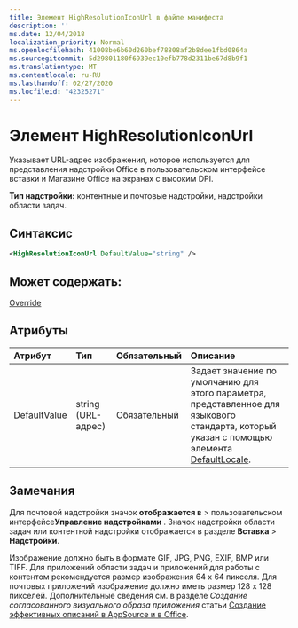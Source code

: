 ```yaml
---
title: Элемент HighResolutionIconUrl в файле манифеста
description: ''
ms.date: 12/04/2018
localization_priority: Normal
ms.openlocfilehash: 41008be6b60d260bef78808af2b8dee1fbd0864a
ms.sourcegitcommit: 5d29801180f6939ec10efb778d2311be67d8b9f1
ms.translationtype: MT
ms.contentlocale: ru-RU
ms.lasthandoff: 02/27/2020
ms.locfileid: "42325271"
---
```

# <a name="highresolutioniconurl-element"></a>Элемент HighResolutionIconUrl

Указывает URL-адрес изображения, которое используется для представления надстройки Office в пользовательском интерфейсе вставки и Магазине Office на экранах с высоким DPI.

**Тип надстройки:** контентные и почтовые надстройки, надстройки области задач.

## <a name="syntax"></a>Синтаксис

```XML
<HighResolutionIconUrl DefaultValue="string" />
```

## <a name="can-contain"></a>Может содержать:

[Override](override.md)

## <a name="attributes"></a>Атрибуты

|**Атрибут**|**Тип**|**Обязательный**|**Описание**|
|:-----|:-----|:-----|:-----|
|DefaultValue|string (URL-адрес)|Обязательный|Задает значение по умолчанию для этого параметра, представленное для языкового стандарта, который указан с помощью элемента [DefaultLocale](defaultlocale.md).|

## <a name="remarks"></a>Замечания

Для почтовой надстройки значок **отображается в** > пользовательском интерфейсе**Управление надстройками** . Значок надстройки области задач или контентной надстройки отображается в разделе **Вставка** > **Надстройки**.

Изображение должно быть в формате GIF, JPG, PNG, EXIF, BMP или TIFF. Для приложений области задач и приложений для работы с контентом рекомендуется размер изображения 64 х 64 пикселя. Для почтовых приложений изображение должно иметь размер 128 x 128 пикселей. Дополнительные сведения см. в разделе _Создание согласованного визуального образа приложения_ статьи [Создание эффективных описаний в AppSource и в Office](/office/dev/store/create-effective-office-store-listings#create-a-consistent-visual-identity).
